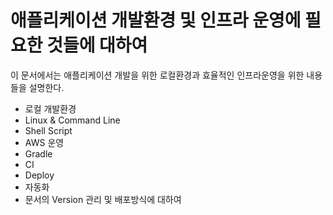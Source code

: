 # 애플리케이션 개발환경 및 인프라 운영에 필요한 것들에 대하여

이 문서에서는 애플리케이션 개발을 위한 로컬환경과 효율적인 인프라운영을 위한 내용들을 설명한다.  

- 로컬 개발환경
- Linux & Command Line
- Shell Script
- AWS 운영
- Gradle
- CI 
- Deploy
- 자동화
- 문서의 Version 관리 및 배포방식에 대하여
